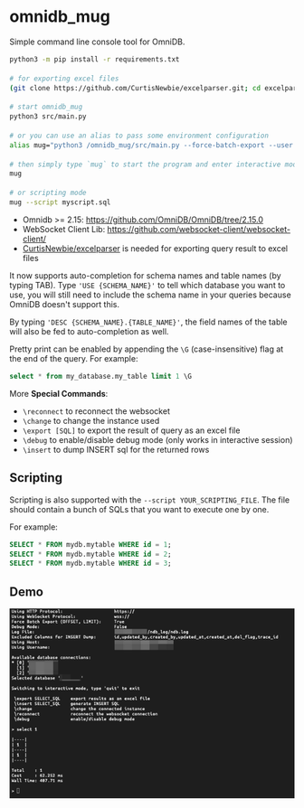 # omnidb_mug

Simple command line console tool for OmniDB.

```sh
python3 -m pip install -r requirements.txt

# for exporting excel files
(git clone https://github.com/CurtisNewbie/excelparser.git; cd excelparser; python3 -m pip install .)

# start omnidb_mug
python3 src/main.py

# or you can use an alias to pass some environment configuration
alias mug="python3 /omnidb_mug/src/main.py --force-batch-export --user 'myname' --host 'myomnidb' --log '/tmp/ndb.log'"

# then simply type `mug` to start the program and enter interactive mode
mug

# or scripting mode
mug --script myscript.sql
```

- Omnidb >= 2.15: https://github.com/OmniDB/OmniDB/tree/2.15.0
- WebSocket Client Lib: https://github.com/websocket-client/websocket-client/
- [CurtisNewbie/excelparser](https://github.com/CurtisNewbie/excelparser) is needed for exporting query result to excel files


It now supports auto-completion for schema names and table names (by typing TAB). Type `'USE {SCHEMA_NAME}'` to tell which database you want to use, you will still need to include the schema name in your queries because OmniDB doesn't support this.

By typing `'DESC {SCHEMA_NAME}.{TABLE_NAME}'`, the field names of the table will also be fed to auto-completion as well.

Pretty print can be enabled by appending the `\G` (case-insensitive) flag at the end of the query. For example:

```sql
select * from my_database.my_table limit 1 \G
```

More **Special Commands**:

- `\reconnect` to reconnect the websocket
- `\change` to change the instance used
- `\export [SQL]` to export the result of query as an excel file
- `\debug` to enable/disable debug mode (only works in interactive session)
- `\insert` to dump INSERT sql for the returned rows

## Scripting

Scripting is also supported with the `--script YOUR_SCRIPTING_FILE`. The file should contain a bunch of SQLs that you want to execute one by one.

For example:

```sql
SELECT * FROM mydb.mytable WHERE id = 1;
SELECT * FROM mydb.mytable WHERE id = 2;
SELECT * FROM mydb.mytable WHERE id = 3;
```

## Demo

<img src="demo/demo1.png" alt="demo1" width="600">
